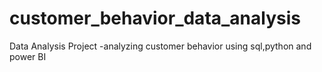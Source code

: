 # customer_behavior_data_analysis
Data Analysis Project -analyzing customer behavior using sql,python and power BI

